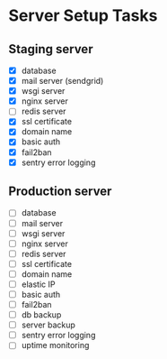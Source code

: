 # Server Setup Tasks

## Staging server
- [x] database
- [x] mail server (sendgrid)
- [x] wsgi server
- [x] nginx server
- [ ] redis server
- [x] ssl certificate
- [x] domain name
- [x] basic auth
- [x] fail2ban
- [x] sentry error logging

## Production server
- [ ] database
- [ ] mail server
- [ ] wsgi server
- [ ] nginx server
- [ ] redis server
- [ ] ssl certificate
- [ ] domain name
- [ ] elastic IP
- [ ] basic auth
- [ ] fail2ban
- [ ] db backup
- [ ] server backup
- [ ] sentry error logging
- [ ] uptime monitoring
